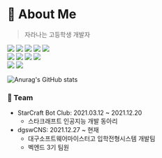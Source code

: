 # 🌱 About Me
> 자라나는 고등학생 개발자
<div>
  <img src="https://img.shields.io/badge/Java-critical?style=for-the-badge&logo=java&logoColor=white"/> 
  <img src="https://img.shields.io/badge/Python-blue?style=for-the-badge&logo=python&logoColor=white"/>
  <img src="https://img.shields.io/badge/Kotlin-blueviolet?style=for-the-badge&logo=kotlin&logoColor=white"/>
  <img src="https://img.shields.io/badge/MySQL-blue?style=for-the-badge&logo=mysql&logoColor=white"/>
  <img src="https://img.shields.io/badge/SpringBoot-green?style=for-the-badge&logo=springboot&logoColor=white"/></br>
  <img src="https://img.shields.io/badge/Postman-orange?style=for-the-badge&logo=PostMan&logoColor=white"/>
  <img src="https://img.shields.io/badge/Docker-blue?style=for-the-badge&logo=Docker&logoColor=white"/>
  <img src="https://img.shields.io/badge/Spring_Security-green?style=for-the-badge&logo=springsecurity&logoColor=white"/>
  <img src="https://img.shields.io/badge/Java_script-yellow?style=for-the-badge&logo=javascript&logoColor=white"/><br/>
  <img src="https://img.shields.io/badge/git-important?style=for-the-badge&logo=git&logoColor=white"/>
  <img src="https://img.shields.io/badge/React-skyblue?style=for-the-badge&logo=react&logoColor=white"/>
</div>

![Anurag's GitHub stats](https://github-readme-stats.vercel.app/api?username=iqpizza6349&count_private=true&show_icons=true&theme=cobalt)

<h3>📱 Team</h3>

* StarCraft Bot Club: 2021.03.12 ~ 2021.12.20
  * 스타크래프트 인공지능 개발 동아리
* dgswCNS: 2021.12.27 ~ 현재
  * 대구소프트웨어마이스터고 입학전형시스템 개발팀
  * 벡엔드 3기 팀원

<!---
iqpizza6349/iqpizza6349 is a ✨ special ✨ repository because its `README.md` (this file) appears on your GitHub profile.
You can click the Preview link to take a look at your changes.
--->
